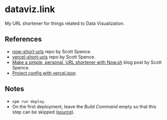 # dataviz.link

My URL shortener for things related to Data Visualization.

## References

- [now-short-urls](https://github.com/spences10/now-short-urls) repo by Scott Spence.
- [vercel-short-urls](https://github.com/spences10/vercel-short-urls) repo by Scott Spence.
- [Make a simple, personal, URL shortener with Now.sh](https://scottspence.com/posts/url-shortener-with-nowsh#redirects) blog post by Scott Spence.
- [Project config with vercel.json](https://vercel.com/docs/project-configuration).

## Notes

- `npm run deploy`.
- On the first deployment, leave the _Build Command_ empty so that this step can be skipped ([source](https://vercel.com/docs/concepts/deployments/build-step)).
